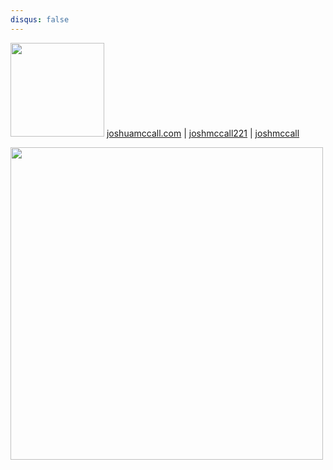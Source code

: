 ```yaml
---
disqus: false
---
```


[<img src="../images/avatar.png" width="150">](http://joshuamccall.com/articles/reading_list)
  [joshuamccall.com](joshuamccall.com)
| [<i class="fa fa-github"  aria-hidden="true"></i> joshmccall221](https://github.com/joshmccall221/gitbook)
| [<i class="fa fa-twitter" aria-hidden="true"></i> joshmccall](https://twitter.com/joshmccall)


<img src="http://1x1px.me/NFFFFFF-0.png"  height="500" >




